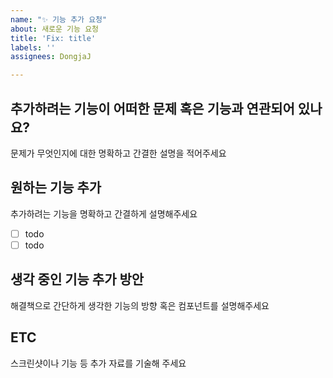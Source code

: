 ```yaml
---
name: "✨ 기능 추가 요청"
about: 새로운 기능 요청
title: 'Fix: title'
labels: ''
assignees: DongjaJ

---
```


## 추가하려는 기능이 어떠한 문제 혹은 기능과 연관되어 있나요?
문제가 무엇인지에 대한 명확하고 간결한 설명을 적어주세요

## 원하는 기능 추가
추가하려는 기능을 명확하고 간결하게 설명해주세요
- [ ] todo
- [ ] todo
## 생각 중인 기능 추가 방안
해결책으로 간단하게 생각한 기능의 방향 혹은 컴포넌트를 설명해주세요

## ETC
스크린샷이나 기능 등 추가 자료를 기술해 주세요
